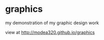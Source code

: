 graphics
========

my demonstration of my graphic design work

view at http://modea320.github.io/graphics
